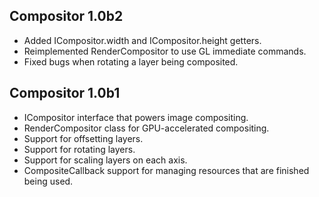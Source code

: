 ## Compositor 1.0b2
+ Added ICompositor.width and ICompositor.height getters.
+ Reimplemented RenderCompositor to use GL immediate commands.
+ Fixed bugs when rotating a layer being composited.

## Compositor 1.0b1
+ ICompositor interface that powers image compositing.
+ RenderCompositor class for GPU-accelerated compositing.
+ Support for offsetting layers.
+ Support for rotating layers.
+ Support for scaling layers on each axis.
+ CompositeCallback support for managing resources that are finished being used.